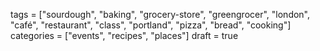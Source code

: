 tags = ["sourdough", "baking", "grocery-store", "greengrocer", "london", "café", "restaurant", "class", "portland", "pizza", "bread", "cooking"]
categories = ["events", "recipes", "places"]
draft = true
